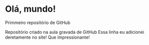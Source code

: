 # Olá, mundo!
 Primmeiro repositório de GitHub

Repositório criado na aula gravada de GitHub
Essa linha eu adicionei deretamente no site! Que impressionante!
